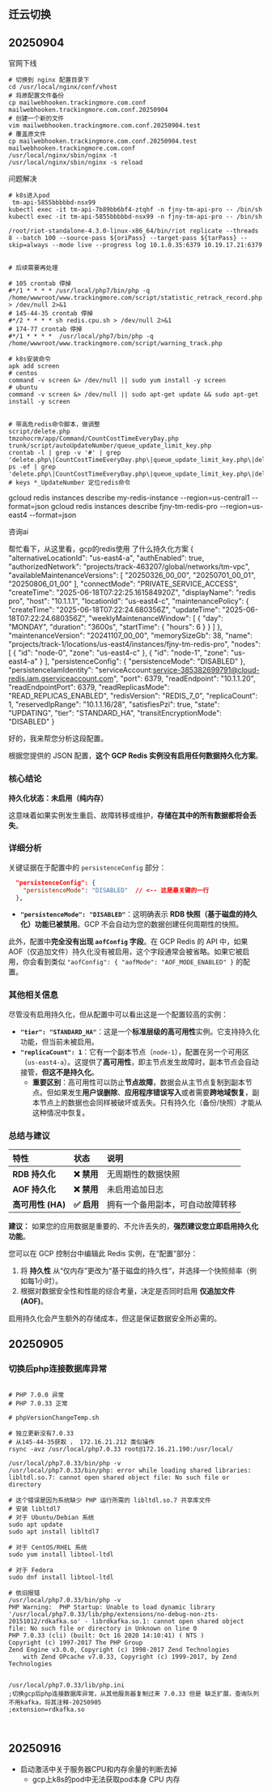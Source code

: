 ## 迁云切换

## 20250904

官网下线

```shell
# 切换到 nginx 配置目录下
cd /usr/local/nginx/conf/vhost
# 将原配置文件备份
cp mailwebhooken.trackingmore.com.conf mailwebhooken.trackingmore.com.conf.20250904
# 创建一个新的文件
vim mailwebhooken.trackingmore.com.conf.20250904.test
# 覆盖原文件
cp mailwebhooken.trackingmore.com.conf.20250904.test mailwebhooken.trackingmore.com.conf
/usr/local/nginx/sbin/nginx -t
/usr/local/nginx/sbin/nginx -s reload

```

问题解决

```shell
# k8s进入pod
 tm-api-5855bbbbbd-nsx99
kubectl exec -it tm-api-7b89bb6bf4-ztqhf -n fjny-tm-api-pro -- /bin/sh
kubectl exec -it tm-api-5855bbbbbd-nsx99 -n fjny-tm-api-pro -- /bin/sh

/root/riot-standalone-4.3.0-linux-x86_64/bin/riot replicate --threads 8 --batch 100 --source-pass ${oriPass} --target-pass ${tarPass} --skip=always --mode live --progress log 10.1.0.35:6379 10.19.17.21:6379


# 后续需要再处理

# 105 crontab 停掉
#*/1 * * * * /usr/local/php7/bin/php -q /home/wwwroot/www.trackingmore.com/script/statistic_retrack_record.php > /dev/null 2>&1
# 145-44-35 crontab 停掉
#*/2 * * * * sh redis.cpu.sh > /dev/null 2>&1
# 174-77 crontab 停掉
#*/1 * * * *  /usr/local/php7/bin/php -q /home/wwwroot/www.trackingmore.com/script/warning_track.php

# k8s安装命令
apk add screen
# centos
command -v screen &> /dev/null || sudo yum install -y screen
# ubuntu
command -v screen &> /dev/null || sudo apt-get update && sudo apt-get install -y screen


# 带高危redis命令脚本，做调整
script/delete.php
tmzohocrm/app/Command/CountCostTimeEveryDay.php
trunk/script/autoUpdateNumber/queue_update_limit_key.php
crontab -l | grep -v '#' | grep 'delete.php\|CountCostTimeEveryDay.php\|queue_update_limit_key.php\|del_resqueJob.php'
ps -ef | grep 'delete.php\|CountCostTimeEveryDay.php\|queue_update_limit_key.php\|del_resqueJob.php'
# keys *_UpdateNumber 定位redis命令

```

gcloud redis instances describe my-redis-instance --region=us-central1 --format=json
gcloud redis instances describe fjny-tm-redis-pro --region=us-east4 --format=json


咨询ai

帮忙看下，从这里看，gcp的redis使用 了什么持久化方案
{
  "alternativeLocationId": "us-east4-a",
  "authEnabled": true,
  "authorizedNetwork": "projects/track-463207/global/networks/tm-vpc",
  "availableMaintenanceVersions": [
    "20250326_00_00",
    "20250701_00_01",
    "20250806_01_00"
  ],
  "connectMode": "PRIVATE_SERVICE_ACCESS",
  "createTime": "2025-06-18T07:22:25.161584920Z",
  "displayName": "redis pro",
  "host": "10.1.1.1",
  "locationId": "us-east4-c",
  "maintenancePolicy": {
    "createTime": "2025-06-18T07:22:24.680356Z",
    "updateTime": "2025-06-18T07:22:24.680356Z",
    "weeklyMaintenanceWindow": [
      {
        "day": "MONDAY",
        "duration": "3600s",
        "startTime": {
          "hours": 6
        }
      }
    ]
  },
  "maintenanceVersion": "20241107_00_00",
  "memorySizeGb": 38,
  "name": "projects/track-1/locations/us-east4/instances/fjny-tm-redis-pro",
  "nodes": [
    {
      "id": "node-0",
      "zone": "us-east4-c"
    },
    {
      "id": "node-1",
      "zone": "us-east4-a"
    }
  ],
  "persistenceConfig": {
    "persistenceMode": "DISABLED"
  },
  "persistenceIamIdentity": "serviceAccount:service-385382699791@cloud-redis.iam.gserviceaccount.com",
  "port": 6379,
  "readEndpoint": "10.1.1.20",
  "readEndpointPort": 6379,
  "readReplicasMode": "READ_REPLICAS_ENABLED",
  "redisVersion": "REDIS_7_0",
  "replicaCount": 1,
  "reservedIpRange": "10.1.1.16/28",
  "satisfiesPzi": true,
  "state": "UPDATING",
  "tier": "STANDARD_HA",
  "transitEncryptionMode": "DISABLED"
}

好的，我来帮您分析这段配置。

根据您提供的 JSON 配置，**这个 GCP Redis 实例没有启用任何数据持久化方案**。

### 核心结论

**持久化状态：未启用（纯内存）**

这意味着如果实例发生重启、故障转移或维护，**存储在其中的所有数据都将会丢失**。

### 详细分析

关键证据在于配置中的 `persistenceConfig` 部分：

```json
  "persistenceConfig": {
    "persistenceMode": "DISABLED"  // <-- 这是最关键的一行
  },
```

*   **`"persistenceMode": "DISABLED"`**：这明确表示 **RDB 快照（基于磁盘的持久化）功能已被禁用**。GCP 不会自动为您的数据创建任何周期性的快照。

此外，配置中**完全没有出现 `aofConfig` 字段**。在 GCP Redis 的 API 中，如果 AOF（仅追加文件）持久化没有被启用，这个字段通常会被省略。如果它被启用，你会看到类似 `"aofConfig": { "aofMode": "AOF_MODE_ENABLED" }` 的配置。

### 其他相关信息

尽管没有启用持久化，但从配置中可以看出这是一个配置较高的实例：

*   **`"tier": "STANDARD_HA"`**：这是一个**标准层级的高可用性**实例。它支持持久化功能，但当前未被启用。
*   **`"replicaCount": 1`**：它有一个副本节点（`node-1`），配置在另一个可用区（`us-east4-a`）。这提供了**高可用性**，即主节点发生故障时，副本节点会自动接管，**但这不是持久化**。
    *   **重要区别**：高可用性可以防止**节点故障**，数据会从主节点复制到副本节点。但如果发生**用户误删除**、**应用程序错误写入**或者需要**跨地域恢复**，副本节点上的数据也会同样被破坏或丢失。只有持久化（备份/快照）才能从这种情况中恢复。

### 总结与建议

| 特性 | 状态 | 说明 |
| :--- | :--- | :--- |
| **RDB 持久化** | **❌ 禁用** | 无周期性的数据快照 |
| **AOF 持久化** | **❌ 禁用** | 未启用追加日志 |
| **高可用性 (HA)** | **✅ 启用** | 拥有一个备用副本，可自动故障转移 |

**建议：**
如果您的应用数据是重要的、不允许丢失的，**强烈建议您立即启用持久化功能**。

您可以在 GCP 控制台中编辑此 Redis 实例，在“配置”部分：
1.  将 **持久性** 从“仅内存”更改为“基于磁盘的持久性”，并选择一个快照频率（例如每1小时）。
2.  根据对数据安全性和性能的综合考量，决定是否同时启用 **仅追加文件 (AOF)**。

启用持久化会产生额外的存储成本，但这是保证数据安全所必需的。

## 20250905

### 切换后php连接数据库异常

```shell

# PHP 7.0.0 异常
# PHP 7.0.33 正常

# phpVersionChangeTemp.sh

# 独立更新没有7.0.33
# 从145-44-35获取 ， 172.16.21.212 类似操作
rsync -avz /usr/local/php7.0.33 root@172.16.21.190:/usr/local/

/usr/local/php7.0.33/bin/php -v
/usr/local/php7.0.33/bin/php: error while loading shared libraries: libltdl.so.7: cannot open shared object file: No such file or directory

# 这个错误是因为系统缺少 PHP 运行所需的 libltdl.so.7 共享库文件
# 安装 libltdl7
# 对于 Ubuntu/Debian 系统
sudo apt update
sudo apt install libltdl7

# 对于 CentOS/RHEL 系统
sudo yum install libtool-ltdl

# 对于 Fedora
sudo dnf install libtool-ltdl

# 依旧报错
/usr/local/php7.0.33/bin/php -v
PHP Warning:  PHP Startup: Unable to load dynamic library '/usr/local/php7.0.33/lib/php/extensions/no-debug-non-zts-20151012/rdkafka.so' - librdkafka.so.1: cannot open shared object file: No such file or directory in Unknown on line 0
PHP 7.0.33 (cli) (built: Oct 16 2020 14:10:41) ( NTS )
Copyright (c) 1997-2017 The PHP Group
Zend Engine v3.0.0, Copyright (c) 1998-2017 Zend Technologies
    with Zend OPcache v7.0.33, Copyright (c) 1999-2017, by Zend Technologies


/usr/local/php7.0.33/lib/php.ini
;切换gcp后php连接数据库异常，从其他服务器复制过来 7.0.33 但是 缺乏扩展，查询队列不用kafka，将其注释-20250905
;extension=rdkafka.so



```

## 20250916

- 启动激活中关于服务器CPU和内存余量的判断去掉
  - gcp上k8s的pod中无法获取pod本身 CPU 内存
